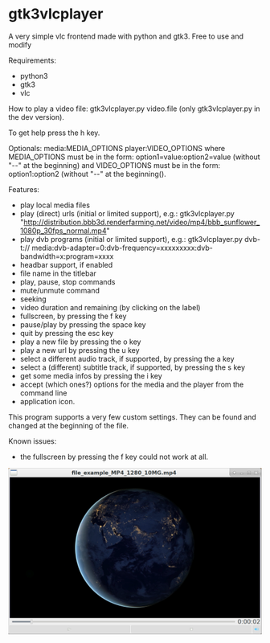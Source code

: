 # gtk3vlcplayer
A very simple vlc frontend made with python and gtk3.
Free to use and modify

Requirements:
- python3
- gtk3
- vlc

How to play a video file:
gtk3vlcplayer.py video.file
(only gtk3vlcplayer.py in the dev version).

To get help press the h key.

Optionals: media:MEDIA_OPTIONS player:VIDEO_OPTIONS
where MEDIA_OPTIONS must be in the form: option1=value:option2=value (without "--" at the beginning)
and VIDEO_OPTIONS must be in the form: option1:option2 (without "--" at the beginning().

Features:
- play local media files
- play (direct) urls (initial or limited support), e.g.: gtk3vlcplayer.py "http://distribution.bbb3d.renderfarming.net/video/mp4/bbb_sunflower_1080p_30fps_normal.mp4"
- play dvb programs (initial or limited support), e.g.: gtk3vlcplayer.py dvb-t:// media:dvb-adapter=0:dvb-frequency=xxxxxxxxx:dvb-bandwidth=x:program=xxxx
- headbar support, if enabled
- file name in the titlebar
- play, pause, stop commands
- mute/unmute command
- seeking
- video duration and remaining (by clicking on the label)
- fullscreen, by pressing the f key
- pause/play by pressing the space key
- quit by pressing the esc key
- play a new file by pressing the o key
- play a new url by pressing the u key
- select a different audio track, if supported, by pressing the a key
- select a (different) subtitle track, if supported, by pressing the s key
- get some media infos by pressing the i key
- accept (which ones?) options for the media and the player from the command line
- application icon.

This program supports a very few custom settings. They can be found and changed at the beginning of the file.

Known issues:
- the fullscreen by pressing the f key could not work at all.

![My image](https://github.com/frank038/gtk2vlcplayer/blob/main/screenshot.png)
